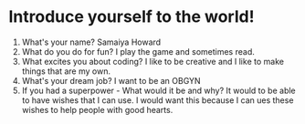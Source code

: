 # Introduce yourself to the world!

1. What's your name?
Samaiya Howard
2. What do you do for fun?
I play the game and sometimes read.
3. What excites you about coding?
I like to be creative and I like to make things that are my own.
4. What's your dream job?
I want to be an OBGYN
5. If you had a superpower - What would it be and why?
It would to be able to have wishes that I can use. I would want this because I can ues these wishes to help people with good hearts.
